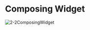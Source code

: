# Composing Widget
![2-2ComposingWidget](https://user-images.githubusercontent.com/45032222/212463525-b00a8eaa-0eac-421e-90cf-21a179b49abe.png)
